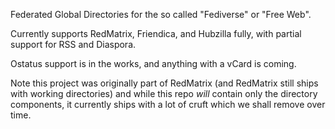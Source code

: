 Federated Global Directories for the so called "Fediverse" or "Free Web".

Currently supports RedMatrix, Friendica, and Hubzilla fully, with partial support for RSS and Diaspora.

Ostatus support is in the works, and anything with a vCard is coming.

Note this project was originally part of RedMatrix (and RedMatrix still ships with working directories)
and while this repo *will* contain only the directory components, it currently ships with a lot of cruft
which we shall remove over time.
